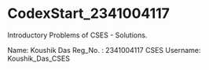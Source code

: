 # CodexStart_2341004117
Introductory Problems of CSES - Solutions.


Name: Koushik Das
Reg_No. : 2341004117
CSES Username: Koushik_Das_CSES
